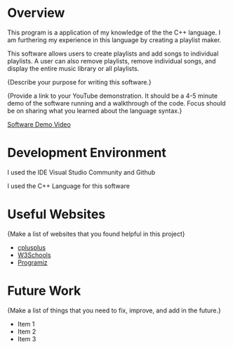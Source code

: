 # Overview

This program is a application of my knowledge of the the C++ language. I am furthering my experience in this language by creating a playlist maker.

This software allows users to create playlists and add songs to individual playlists. A user can also remove playlists, remove individual songs, and display the entire music library or all playlists.


{Describe your purpose for writing this software.}

{Provide a link to your YouTube demonstration.  It should be a 4-5 minute demo of the software running and a walkthrough of the code.  Focus should be on sharing what you learned about the language syntax.}

[Software Demo Video](http://youtube.link.goes.here)

# Development Environment

I used the IDE Visual Studio Community and Github

I used the C++ Language for this software

# Useful Websites

{Make a list of websites that you found helpful in this project}
* [cplusplus]([http://url.link.goes.here](https://cplusplus.com/doc/tutorial/))
* [W3Schools]([http://url.link.goes.here](https://www.w3schools.com/cpp/default.asp))
* [Programiz]([http://url.link.goes.here]([https://www.w3schools.com/cpp/default.asp](https://www.programiz.com/cpp-programming/object-class)))

# Future Work

{Make a list of things that you need to fix, improve, and add in the future.}
* Item 1
* Item 2
* Item 3

